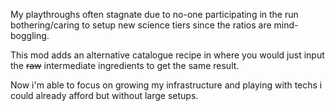 My playthroughs often stagnate due to no-one participating in the run bothering/caring to setup new science tiers since the ratios are mind-boggling.

This mod adds an alternative catalogue recipe in where you would just input the ~~raw~~ intermediate ingredients to get the same result.

Now i'm able to focus on growing my infrastructure and playing with techs i could already afford but without large setups.
